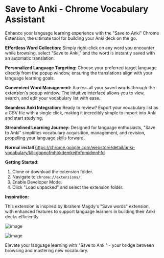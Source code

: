 # Save to Anki - Chrome Vocabulary Assistant

Enhance your language learning experience with the "Save to Anki" Chrome Extension, the ultimate tool for building your Anki deck on the go.

**Effortless Word Collection:** Simply right-click on any word you encounter while browsing, select "Save to Anki," and the word is instantly saved with an automatic translation.

**Personalized Language Targeting:** Choose your preferred target language directly from the popup window, ensuring the translations align with your language learning goals.

**Convenient Word Management:** Access all your saved words through the extension's popup window. The intuitive interface allows you to view, search, and edit your vocabulary list with ease.

**Seamless Anki Integration:** Ready to review? Export your vocabulary list as a CSV file with a single click, making it incredibly simple to import into Anki and start studying.

**Streamlined Learning Journey:** Designed for language enthusiasts, "Save to Anki" simplifies vocabulary acquisition, management, and revision, propelling your language skills forward.

**Normal install**
https://chrome.google.com/webstore/detail/anki-vocabulary/kllcgbpnofmhokdemkejfnfnmidmnhfd

**Getting Started:**

1. Clone or download the extension folder.
2. Navigate to `chrome://extensions/`.
3. Enable Developer Mode.
4. Click "Load unpacked" and select the extension folder.

**Inspiration:**

This extension is inspired by Ibrahem Magdy's "Save words" extension, with enhanced features to support language learners in building their Anki decks efficiently.

![image](https://github.com/flogriesser/chrome_anki_vocab/assets/63300156/2ad31212-74e0-4ada-8a5f-a16aa9d4808e)

![image](https://github.com/flogriesser/chrome_anki_vocab/assets/63300156/46e92f3e-2afd-4633-a8c0-a6c7894f04ce)


Elevate your language learning with "Save to Anki" - your bridge between browsing and mastering new vocabulary.
